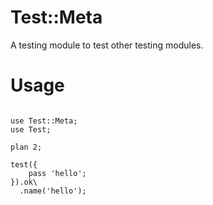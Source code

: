 # Test::Meta

A testing module to test other testing modules.

# Usage

```perl6

use Test::Meta;
use Test;

plan 2;

test({
    pass 'hello';
}).ok\
  .name('hello');

```
